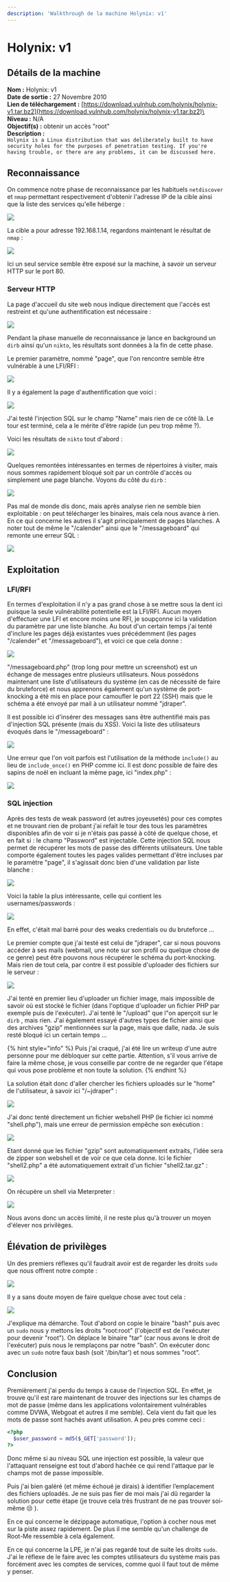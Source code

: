 ```yaml
---
description: 'Walkthrough de la machine Holynix: v1'
---
```


# Holynix: v1

## Détails de la machine

**Nom :** Holynix: v1\
**Date de sortie :** 27 Novembre 2010\
**Lien de téléchargement :** [https://download.vulnhub.com/holynix/holynix-v1.tar.bz2](https://download.vulnhub.com/holynix/holynix-v1.tar.bz2)\
**Niveau :** N/A\
**Objectif(s) :** obtenir un accès "root"\
**Description :** \
`Holynix is a Linux distribution that was deliberately built to have security holes for the purposes of penetration testing. If you're having trouble, or there are any problems, it can be discussed here.`

## Reconnaissance

On commence notre phase de reconnaissance par les habituels `netdiscover` et `nmap` permettant respectivement d'obtenir l'adresse IP de la cible ainsi que la liste des services qu'elle héberge :&#x20;

![](../../../.gitbook/assets/ce120cc22ae2db6140a29db4a23414f1.png)

La cible a pour adresse 192.168.1.14, regardons maintenant le résultat de `nmap` :

![](../../../.gitbook/assets/1c76fcd47807677f85ff76bd90368fa2.png)

Ici un seul service semble être exposé sur la machine, à savoir un serveur HTTP sur le port 80.

### Serveur HTTP

La page d'accueil du site web nous indique directement que l'accès est restreint et qu'une authentification est nécessaire :

![](../../../.gitbook/assets/91e979be59d0303b355f3ad3af8e2a19.png)

Pendant la phase manuelle de reconnaissance je lance en background un `dirb` ainsi qu'un `nikto`, les résultats sont données à la fin de cette phase.

Le premier paramètre, nommé "page", que l'on rencontre semble être vulnérable à une LFI/RFI :

![](../../../.gitbook/assets/1afcf58537b1b14ad61d8de0dcf130a4.png)

Il y a également la page d'authentification que voici :

![](../../../.gitbook/assets/32e263150bd3945da4a35c7082e88dbe.png)

J'ai testé l'injection SQL sur le champ "Name" mais rien de ce côté là. Le tour est terminé, cela a le mérite d'être rapide (un peu trop même ?).

Voici les résultats de `nikto` tout d'abord :

![](../../../.gitbook/assets/f9e5082c458b8eee15c453593602bb16.png)

Quelques remontées intéressantes en termes de répertoires à visiter, mais nous sommes rapidement bloqué soit par un contrôle d'accès ou simplement une page blanche. Voyons du côté du `dirb` :

![](../../../.gitbook/assets/fb72a0f5558890d06dfb0b2d58be50ff.png)

Pas mal de monde dis donc, mais après analyse rien ne semble bien exploitable : on peut télécharger les binaires, mais cela nous avance à rien. En ce qui concerne les autres il s'agit principalement de pages blanches. A noter tout de même le "/calender" ainsi que le "/messageboard" qui remonte une erreur SQL :

![](../../../.gitbook/assets/27bbcb09ce50d1a9683549ce02a8588e.png)

## Exploitation

### LFI/RFI

En termes d'exploitation il n'y a pas grand chose à se mettre sous la dent ici puisque la seule vulnérabilité potentielle est la LFI/RFI. Aucun moyen d'effectuer une LFI et encore moins une RFI, je soupçonne ici la validation du paramètre par une liste blanche. Au bout d'un certain temps j'ai tenté d'inclure les pages déjà existantes vues précédemment (les pages "/calender" et "/messageboard"), et voici ce que cela donne :

![](../../../.gitbook/assets/7b8812c9e97c5285a9edca2da11aed27.png)

"/messageboard.php" (trop long pour mettre un screenshot) est un échange de messages entre plusieurs utilisateurs. Nous possédons maintenant une liste d'utilisateurs du système (en cas de nécessité de faire du bruteforce) et nous apprenons également qu'un système de port-knocking a été mis en place pour camoufler le port 22 (SSH) mais que le schéma a été envoyé par mail à un utilisateur nommé "jdraper".

Il est possible ici d'insérer des messages sans être authentifié mais pas d'injection SQL présente (mais du XSS). Voici la liste des utilisateurs évoqués dans le "/messageboard" :

![](../../../.gitbook/assets/a2340f0e52f1bcefa514b6be74b269a0.png)

Une erreur que l'on voit parfois est l'utilisation de la méthode `include()` au lieu de `include_once()` en PHP comme ici. Il est donc possible de faire des sapins de noël en incluant la même page, ici "index.php" :

![](../../../.gitbook/assets/ec19b2fc3a16212ddbef926208ad6e8a.png)

### SQL injection

Après des tests de weak password (et autres joyeusetés) pour ces comptes et ne trouvant rien de probant j'ai refait le tour des tous les paramètres disponibles afin de voir si je n'étais pas passé à côté de quelque chose, et en fait si : le champ "Password" est injectable. Cette injection SQL nous permet de récupérer les mots de passe des différents utilisateurs. Une table comporte également toutes les pages valides permettant d'être incluses par le paramètre "page", il s'agissait donc bien d'une validation par liste blanche :

![](../../../.gitbook/assets/4f13a038549520d70468dc13a0cd11a6.png)

Voici la table la plus intéressante, celle qui contient les usernames/passwords :

![](../../../.gitbook/assets/533b624a80ff399e072c93636ce41c41.png)

En effet, c'était mal barré pour des weaks credentials ou du bruteforce ...

Le premier compte que j'ai testé est celui de "jdraper", car si nous pouvons accéder à ses mails (webmail, une note sur son profil ou quelque chose de ce genre) peut être pouvons nous récupérer le schéma du port-knocking. Mais rien de tout cela, par contre il est possible d'uploader des fichiers sur le serveur :

![](../../../.gitbook/assets/7cb8f33ab0229ac555bf147ef00dbfe7.png)

J'ai tenté en premier lieu d'uploader un fichier image, mais impossible de savoir où est stocké le fichier (dans l'optique d'uploader un fichier PHP par exemple puis de l'exécuter). J'ai tenté le "/upload" que l"on aperçoit sur le `dirb` , mais rien. J'ai également essayé d'autres types de fichier ainsi que des archives "gzip" mentionnées sur la page, mais que dalle, nada. Je suis resté bloqué ici un certain temps ...

{% hint style="info" %}
Puis j'ai craqué, j'ai été lire un writeup d'une autre personne pour me débloquer sur cette partie. Attention, s'il vous arrive de faire la même chose, je vous conseille par contre de ne regarder que l'étape qui vous pose problème et non toute la solution.
{% endhint %}

La solution était donc d'aller chercher les fichiers uploadés sur le "home" de l'utilisateur, à savoir ici "/\~jdraper" :

![](../../../.gitbook/assets/c5318fa0197d8e77e7e852f75dd8d813.png)

J'ai donc tenté directement un fichier webshell PHP (le fichier ici nommé "shell.php"), mais une erreur de permission empêche son exécution :

![](../../../.gitbook/assets/1c899b5016a3d711ce2cef883219e76c.png)

Etant donné que les fichier "gzip" sont automatiquement extraits, l'idée sera de zipper son webshell et de voir ce que cela donne. Ici le fichier "shell2.php" a été automatiquement extrait d'un fichier "shell2.tar.gz" :

![](../../../.gitbook/assets/44e1531db16a64e03cbfc59a839ce1c3.png)

On récupère un shell via Meterpreter :

![](../../../.gitbook/assets/836bc15650daa41fed4a976002f9d7ba.png)

Nous avons donc un accès limité, il ne reste plus qu'à trouver un moyen d'élever nos privilèges.

## Élévation de privilèges

Un des premiers réflexes qu'il faudrait avoir est de regarder les droits `sudo` que nous offrent notre compte :

![](../../../.gitbook/assets/05fb6b86f8d06136602e3123e4d50cd8.png)

Il y a sans doute moyen de faire quelque chose avec tout cela :

![](../../../.gitbook/assets/b6890787565939effa6fca6d41e63874.png)

J'explique ma démarche. Tout d'abord on copie le binaire "bash" puis avec un `sudo` nous y mettons les droits "root:root" (l'objectif est de l'exécuter pour devenir "root"). On déplace le binaire "tar" (car nous avons le droit de l'exécuter) puis nous le remplaçons par notre "bash". On exécuter donc avec un `sudo` notre faux bash (soit '/bin/tar') et nous sommes "root".

## Conclusion

Premièrement j'ai perdu du temps à cause de l'injection SQL. En effet, je trouve qu'il est rare maintenant de trouver des injections sur les champs de mot de passe (même dans les applications volontairement vulnérables comme DVWA, Webgoat et autres il me semble). Cela vient du fait que les mots de passe sont hachés avant utilisation. A peu près comme ceci :

```php
<?php
  $user_password = md5($_GET['password']);
?>
```

Donc même si au niveau SQL une injection est possible, la valeur que l'attaquant renseigne est tout d'abord hachée ce qui rend l'attaque par le champs mot de passe impossible.

Puis j'ai bien galéré (et même échoué je dirais) à identifier l’emplacement des fichiers uploadés. Je ne suis pas fier de moi mais j'ai dû regarder la solution pour cette étape (je trouve cela très frustrant de ne pas trouver soi-même :unamused: ).&#x20;

En ce qui concerne le dézippage automatique, l'option à cocher nous met sur la piste assez rapidement. De plus il me semble qu'un challenge de Root-Me ressemble à cela également.

En ce qui concerne la LPE, je n'ai pas regardé tout de suite les droits `sudo`. J'ai le réflexe de le faire avec les comptes utilisateurs du système mais pas forcément avec les comptes de services, comme quoi il faut tout de même y penser.
